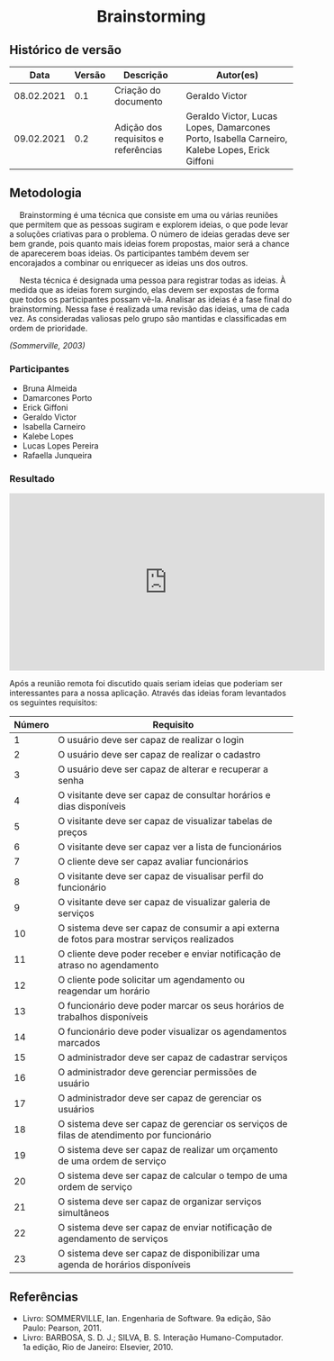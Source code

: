 # <center> Brainstorming
## Histórico de versão

|Data | Versão | Descrição | Autor(es)
| -- | -- | -- | -- |
| 08.02.2021 | 0.1 | Criação do documento | Geraldo Victor|
| 09.02.2021 | 0.2 | Adição dos requisitos e referências | Geraldo Victor, Lucas Lopes, Damarcones Porto, Isabella Carneiro, Kalebe Lopes, Erick Giffoni|

## Metodologia
  Brainstorming é uma técnica que consiste em uma ou várias reuniões que permitem que as pessoas sugiram e explorem ideias, o que pode levar a soluções criativas para o problema. O número de ideias geradas deve ser bem grande, pois quanto mais ideias forem propostas, maior será a chance de aparecerem boas ideias. Os participantes também devem ser encorajados a combinar ou enriquecer as ideias uns dos outros.

  Nesta técnica é designada uma pessoa para registrar todas as ideias. À medida que as ideias forem surgindo, elas devem ser expostas de forma que todos os participantes possam vê-la. Analisar as ideias é a fase final do brainstorming. Nessa fase é realizada uma revisão das ideias, uma de cada vez. As consideradas valiosas pelo grupo são mantidas e classificadas em ordem de prioridade.

<p align="justify"><em>(Sommerville, 2003)</em> </p>

### Participantes

* Bruna Almeida 
* Damarcones Porto 
* Erick Giffoni 
* Geraldo Victor 
* Isabella Carneiro 
* Kalebe Lopes 
* Lucas Lopes Pereira 
* Rafaella Junqueira 

### Resultado

<iframe width="560" height="315" src="https://www.youtube.com/embed/hU7_6EAonpo" frameborder="0" allow="accelerometer; autoplay; clipboard-write; encrypted-media; gyroscope; picture-in-picture" allowfullscreen></iframe>

Após a reunião remota foi discutido quais seriam ideias que poderiam ser interessantes para a nossa aplicação.
Através das ideias foram levantados os seguintes requisitos: 

| Número | Requisito|
| -- | -- |
|1 | O usuário deve ser capaz de realizar o login|
|2 | O usuário deve ser capaz de realizar o cadastro|
|3 | O usuário deve ser capaz de alterar e recuperar a senha|
|4 | O visitante deve ser capaz de consultar horários e dias disponíveis|
|5 | O visitante deve ser capaz de visualizar tabelas de preços|
|6 | O visitante deve ser capaz ver a lista de funcionários|
|7 | O cliente deve ser capaz avaliar funcionários|
|8 | O visitante deve ser capaz de visualisar perfil do funcionário|
|9 | O visitante deve ser capaz de visualizar galeria de serviços|
|10 | O sistema deve ser capaz de consumir a api externa de fotos para mostrar serviços realizados|
|11 | O cliente deve poder receber e enviar notificação de atraso no agendamento|
|12 | O cliente pode solicitar um agendamento ou reagendar um horário|
|13 | O funcionário deve poder marcar os seus horários de trabalhos disponíveis|
|14 | O funcionário deve poder visualizar os agendamentos marcados|
|15 | O administrador deve ser capaz de cadastrar serviços|
|16 | O administrador deve gerenciar permissões de usuário|
|17 | O administrador deve ser capaz de gerenciar os usuários|
|18 | O sistema deve ser capaz de gerenciar os serviços de filas de atendimento por funcionário|
|19 | O sistema deve ser capaz de realizar um orçamento de uma ordem de serviço|
|20 | O sistema deve ser capaz de calcular o tempo de uma ordem de serviço|
|21 | O sistema deve ser capaz de organizar serviços simultâneos|
|22 | O sistema deve ser capaz de enviar notificação de agendamento de serviços|
|23 | O sistema deve ser capaz de disponibilizar uma agenda de horários disponíveis|


## Referências

- Livro: SOMMERVILLE, Ian. Engenharia de Software. 9a edição, São Paulo: Pearson, 2011.
- Livro: BARBOSA, S. D. J.; SILVA, B. S. Interação Humano-Computador. 1a edição, Rio de Janeiro: Elsevier, 2010.
